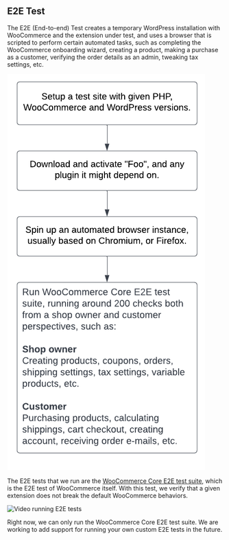 ## E2E Test

The E2E (End-to-end) Test creates a temporary WordPress installation with WooCommerce and the extension under test,
and uses a browser that is scripted to perform certain automated tasks, such as completing the WooCommerce onboarding
wizard, creating a product, making a purchase as a customer, verifying the order details as an admin, tweaking tax settings, etc.

![E2E Test Diagram](./e2e.png)

The E2E tests that we run are the [WooCommerce Core E2E test suite](https://github.com/woocommerce/woocommerce/tree/trunk/plugins/woocommerce/tests/e2e-pw), which is the
E2E test of WooCommerce itself. With this test, we verify that a given extension does not break the default WooCommerce behaviors.

![Video running E2E tests](./e2e.gif)

Right now, we can only run the WooCommerce Core E2E test suite. We are working to add support for running your own custom E2E tests in the future.
